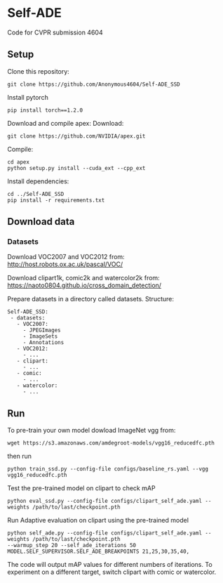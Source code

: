 # Self-ADE 

Code for CVPR submission 4604

## Setup

Clone this repository:

```
git clone https://github.com/Anonymous4604/Self-ADE_SSD
```

Install pytorch
```
pip install torch==1.2.0
```

Download and compile apex:
Download:
```
git clone https://github.com/NVIDIA/apex.git
```

Compile:
```
cd apex 
python setup.py install --cuda_ext --cpp_ext
```

Install dependencies:
```
cd ../Self-ADE_SSD
pip install -r requirements.txt
```

## Download data

### Datasets

Download VOC2007 and VOC2012 from: http://host.robots.ox.ac.uk/pascal/VOC/

Download clipart1k, comic2k and watercolor2k from: https://naoto0804.github.io/cross_domain_detection/

Prepare datasets in a directory called datasets. Structure:

```
Self-ADE_SSD:
 - datasets:
   - VOC2007:
     - JPEGImages
     - ImageSets
     - Annotations
   - VOC2012:
     - ...
   - clipart:
     - ...
   - comic:
     - ...
   - watercolor:
     - ...
```

## Run

To pre-train your own model dowload ImageNet vgg from:

```
wget https://s3.amazonaws.com/amdegroot-models/vgg16_reducedfc.pth
```

then run
```
python train_ssd.py --config-file configs/baseline_rs.yaml --vgg vgg16_reducedfc.pth
```

Test the pre-trained model on clipart to check mAP

```
python eval_ssd.py --config-file configs/clipart_self_ade.yaml --weights /path/to/last/checkpoint.pth
```

Run Adaptive evaluation on clipart using the pre-trained model

```
python self_ade.py --config-file configs/clipart_self_ade.yaml --weights /path/to/last/checkpoint.pth
--warmup_step 20 --self_ade_iterations 50 MODEL.SELF_SUPERVISOR.SELF_ADE_BREAKPOINTS 21,25,30,35,40,
```

The code will output mAP values for different numbers of iterations.
To experiment on a different target, switch clipart with comic or watercolor.
